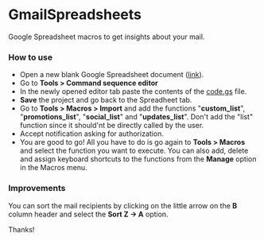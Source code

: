 # GmailSpreadsheets
Google Spreadsheet macros to get insights about your mail.
### How to use
* Open a new blank Google Spreadsheet document ([link](https://docs.google.com/spreadsheets/u/0/)).
* Go to **Tools > Command sequence editor**
* In the newly opened editor tab paste the contents of the [code.gs](code.gs) file.
* **Save** the project and go back to the Spreadheet tab.
* Go to **Tools > Macros > Import** and add the functions "**custom_list**", "**promotions_list**", "**social_list**" and "**updates_list**". Don't add the "list" function since it should'nt be directly called by the user.
* Accept notification asking for authorization.
* You are good to go! All you have to do is go again to **Tools > Macros** and select the function you want to execute. You can also add, delete and assign keyboard shortcuts to the functions from the **Manage** option in the Macros menu.

### Improvements
You can sort the mail recipients by clicking on the little arrow on the **B** column header and select the **Sort Z -> A** option.

Thanks!
